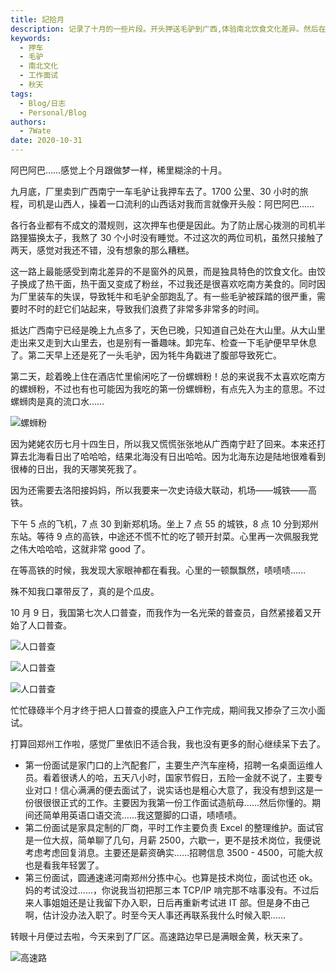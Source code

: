 ```yaml
---
title: 記拾月
description: 记录了十月的一些片段。开头押送毛驴到广西,体验南北饮食文化差异。然后在高铁站发现口罩带反,有趣。做完人口普查后,参加了几个工作面试,结果都不尽如人意。转眼十月就这样过去了,秋天到来。
keywords:
  - 押车
  - 毛驴
  - 南北文化
  - 工作面试
  - 秋天
tags:
  - Blog/日志
  - Personal/Blog
authors:
  - 7Wate
date: 2020-10-31
---
```


阿巴阿巴……感觉上个月跟做梦一样，稀里糊涂的十月。

九月底，厂里卖到广西南宁一车毛驴让我押车去了。1700 公里、30 小时的旅程，司机是山西人，操着一口流利的山西话对我而言就像开头般：阿巴阿巴……

各行各业都有不成文的潜规则，这次押车也便是因此。为了防止居心拨测的司机半路狸猫换太子，我熬了 30 个小时没有睡觉。不过这次的两位司机，虽然只接触了两天，感觉对我还不错，没有想象的那么糟糕。

这一路上最能感受到南北差异的不是窗外的风景，而是独具特色的饮食文化。由饺子换成了热干面，热干面又变成了粉丝，不过我还是很喜欢吃南方美食的。同时因为厂里装车的失误，导致牦牛和毛驴全部跑乱了。有一些毛驴被踩踏的很严重，需要时不时的赶它们站起来，导致我们浪费了非常多非常多的时间。

抵达广西南宁已经是晚上九点多了，天色已晚，只知道自己处在大山里。从大山里走出来又走到大山里去，也是别有一番趣味。卸完车、检查一下毛驴便早早休息了。第二天早上还是死了一头毛驴，因为牦牛角戳进了腹部导致死亡。

第二天，趁着晚上住在酒店忙里偷闲吃了一份螺蛳粉！总的来说我不太喜欢吃南方的螺蛳粉，不过也有也可能因为我吃的第一份螺蛳粉，有点先入为主的意思。不过螺蛳肉是真的流口水……

![螺蛳粉](https://static.7wate.com/img/2020/11/01/7383600c641d5.jpg)

因为姥姥农历七月十四生日，所以我又慌慌张张地从广西南宁赶了回来。本来还打算去北海看日出了哈哈哈，结果北海没有日出哈哈。因为北海东边是陆地很难看到很棒的日出，我的天哪笑死我了。

因为还需要去洛阳接妈妈，所以我要来一次史诗级大联动，机场——城铁——高铁。

下午 5 点的飞机，7 点 30 到新郑机场。坐上 7 点 55 的城铁，8 点 10 分到郑州东站。等待 9 点的高铁，中途还不慌不忙的吃了顿开封菜。心里再一次佩服我党之伟大哈哈哈，这就非常 good 了。

在等高铁的时候，我发现大家眼神都在看我。心里的一顿飘飘然，啧啧啧……

殊不知我口罩带反了，真的是个瓜皮。

10 月 9 日，我国第七次人口普查，而我作为一名光荣的普查员，自然紧接着又开始了人口普查。

![人口普查](https://static.7wate.com/img/2020/11/01/f19506697ec21.jpg)

![人口普查](https://static.7wate.com/img/2020/11/01/b3563e66d63df.jpg)

![人口普查](https://static.7wate.com/img/2020/11/01/0e2eab66856a5.jpg)

忙忙碌碌半个月才终于把人口普查的摸底入户工作完成，期间我又掺杂了三次小面试。

打算回郑州工作啦，感觉厂里依旧不适合我，我也没有更多的耐心继续呆下去了。

- 第一份面试是家门口的上汽配套厂，主要生产汽车座椅，招聘一名桌面运维人员。看着很诱人的哈，五天八小时，国家节假日，五险一金就不说了，主要专业对口！信心满满的便去面试了，说实话也是粗心大意了，我没有想到这是一份很很很正式的工作。主要因为我第一份工作面试造航母……然后你懂的。期间还简单用英语口语交流……我这蹩脚的口语，啧啧啧。
- 第二份面试是家具定制的厂商，平时工作主要负责 Excel 的整理维护。面试官是一位大叔，简单聊了几句，月薪 2500，六歇一，更不是技术岗位，我便说考虑考虑回复消息。主要还是薪资确实……招聘信息 3500 - 4500，可能大叔也是看我年轻罢了。
- 第三份面试，圆通速递河南郑州分拣中心。也算是技术岗位，面试也还 ok。妈的考试没过……，你说我当初把那三本 TCP/IP 啃完那不啥事没有。不过后来人事姐姐还是让我留下办入职，日后再重新考试进 IT 部。但是身不由己啊，估计没办法入职了。时至今天人事还再联系我什么时候入职……

转眼十月便过去啦，今天来到了厂区。高速路边早已是满眼金黄，秋天来了。

![高速路](https://static.7wate.com/img/2020/11/01/52130049bb3a4.jpg)
